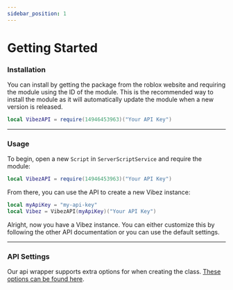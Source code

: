 ```yaml
---
sidebar_position: 1
---
```


# Getting Started

### Installation

You can install by getting the package from the roblox website and requiring the module using the ID of the module. This is the recommended way to install the module as it will automatically update the module when a new version is released.

```lua
local VibezAPI = require(14946453963)("Your API Key")
```

---

### Usage

To begin, open a new `Script` in `ServerScriptService` and require the module:

```lua
local VibezAPI = require(14946453963)("Your API Key")
```

From there, you can use the API to create a new Vibez instance:

```lua
local myApiKey = "my-api-key"
local Vibez = VibezAPI(myApiKey)("Your API Key")
```

Alright, now you have a Vibez instance. You can either customize this by following the other API documentation or you can use the default settings.

---

### API Settings
Our api wrapper supports extra options for when creating the class. [These options can be found here](/VibezAPI/docs/Settings).